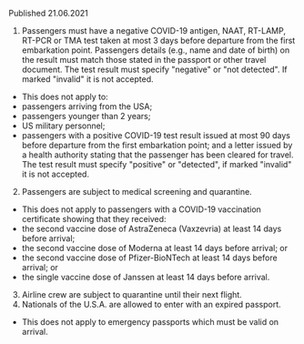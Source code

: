 Published 21.06.2021
1. Passengers must have a negative COVID-19 antigen, NAAT, RT-LAMP, RT-PCR or TMA test taken at most 3 days before departure from the first embarkation point. Passengers details (e.g., name and date of birth) on the result must match those stated in the passport or other travel document. The test result must specify "negative" or "not detected". If marked "invalid" it is not accepted.
- This does not apply to:
 - passengers arriving from the USA;
 - passengers younger than 2 years;
 - US military personnel;
 - passengers with a positive COVID-19 test result issued at most 90 days before departure from the first embarkation point; and a letter issued by a health authority stating that the passenger has been cleared for travel. The test result must specify "positive" or "detected", if marked "invalid" it is not accepted.
2. Passengers are subject to medical screening and quarantine.
- This does not apply to passengers with a COVID-19 vaccination certificate showing that they received:
 - the second vaccine dose of AstraZeneca (Vaxzevria) at least 14 days before arrival;
 - the second vaccine dose of Moderna at least 14 days before arrival; or
 - the second vaccine dose of Pfizer-BioNTech at least 14 days before arrival; or
 - the single vaccine dose of Janssen at least 14 days before arrival.
3. Airline crew are subject to quarantine until their next flight.
4. Nationals of the U.S.A. are allowed to enter with an expired passport.
 - This does not apply to emergency passports which must be valid on arrival.

